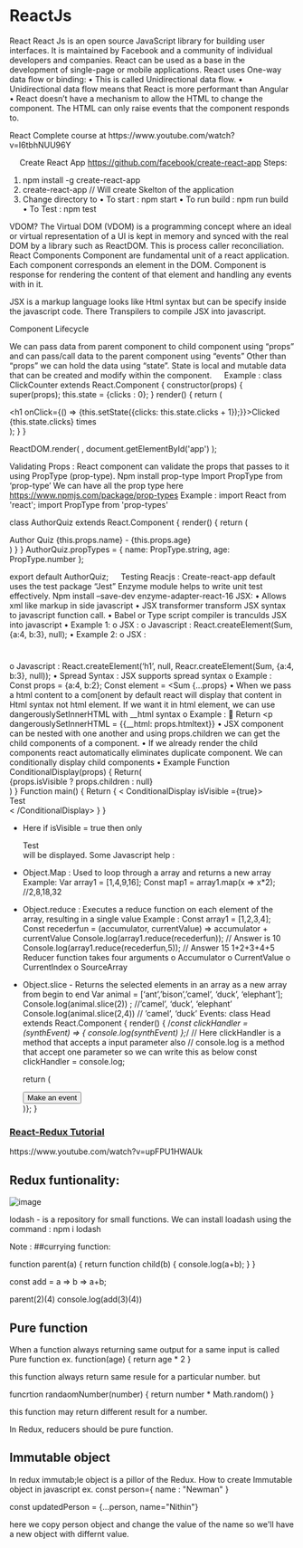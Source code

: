 # ReactJs

React
React Js is an open source JavaScript library for building user interfaces. It is maintained by Facebook and a community of individual developers and companies.
React can be used as a base in the development of single-page or mobile applications.
React uses One-way data flow or binding:
•	This is called Unidirectional data flow.
•	Unidirectional data flow means that React is more performant than Angular
•	React doesn’t have a mechanism to allow the HTML to change the component. The HTML can only raise events that the component responds to.
 
<p>
	React Complete course at https://www.youtube.com/watch?v=I6tbhNUU96Y
</p>

 
Create React App
https://github.com/facebook/create-react-app
Steps:
1.	npm install -g create-react-app
2.	create-react-app <Name of the Application>  // Will create Skelton of the application
3.	 Change directory to <Name of the Application>
•	To start : npm start
•	To run build : npm run build
•	To Test : npm test



 
VDOM?
The Virtual DOM (VDOM) is a programming concept where an ideal or virtual representation of a UI is kept in memory and synced with the real DOM by a library such as ReactDOM. This is process caller reconciliation.
React Components
Component are fundamental unit of a react application. Each component corresponds an element in the DOM. Component is response for rendering the content of that element and handling any events with in it. 

JSX is a markup language looks like Html syntax but can be specify inside the javascript code. There Transpilers to compile JSX into javascript. 

Component Lifecycle
 
 
We can pass data from parent component to child component using “props” and can pass/call data to the parent component using “events”
Other than “props” we can hold the data using “state”. State is local and mutable data that can be created and modify within the component.
 
Example :
class ClickCounter extends React.Component {
  constructor(props)
  {
    super(props);
    this.state = {clicks : 0};
  }
  render() {
    return (
      <div>
        <h1 onClick={() => {this.setState({clicks: this.state.clicks + 1});}}>Clicked {this.state.clicks} times</h1> 
      </div>
    );
  }
}

ReactDOM.render(
   <ClickCounter />, document.getElementById('app')
);

Validating Props : 
React component can validate the props that passes to it using PropType (prop-type).
Npm install prop-type
Import PropType from ‘prop-type’
We can have all the prop type here https://www.npmjs.com/package/prop-types
Example : 
import React from 'react';
import PropType from 'prop-types'

class AuthorQuiz extends React.Component {
  render() {
    return (
      <div>
        Author Quiz  {this.props.name} - {this.props.age}
      </div>
    )
  }
}
AuthorQuiz.propTypes = {
  name: PropType.string,
  age: PropType.number
};

export default AuthorQuiz;
 
Testing Reacjs :
Create-react-app default uses the test package “Jest”
Enzyme module helps to write unit test effectively.
Npm install –save-dev enzyme-adapter-react-16
 JSX:
•	Allows xml like markup in side javascript
•	JSX transformer transform JSX syntax to javascript function call.
•	Babel or Type script compiler is tranculds JSX into javascript
•	Example 1:
o	JSX              :  <Sum a={4} b={3} />
o	Javascript  : React.createElement(Sum, {a:4, b:3}, null);
•	Example 2: 
o	JSX              : <h1>  <Sum a={4} b={3} /> </h1>
o	Javascript  : React.createElement(‘h1’, null, Reacr.createElement(Sum, {a:4, b:3}, null));
•	Spread Syntax : JSX supports spread syntax
o	Example :
Const props = {a:4, b:2};
Const element = <Sum {…props}
•	When we pass a html content to a com[onent by default react will display that content in Html syntax not html element. If we want it in html element, we can use dangerouslySetInnerHTML with __html syntax
o	Example : 
	Return <p dangerouslySetInnerHTML = {{__html: props.htmltext}}
•	JSX component can be nested with one another and using props.children we can get the child components of a component.
•	If we already render the child components react automatically eliminates duplicate component. We can conditionally display child components
•	Example
Function ConditionalDisplay(props)
{
	Return(
		<div> {props.isVisible ? props.children : null} </div>
)
}
Function main()
{
	Return {
		< ConditionalDisplay isVisible ={true}>
			<div>Test</div>
		< /ConditionalDisplay>
}
}
-	Here if isVisible = true then only <div>Test</div> will be displayed.
Some Javascript help :
-	Object.Map  : Used to loop through a array and returns a new array
Example: 
Var array1 = [1,4,9,16];
Const map1 = array1.map(x => x*2);  //2,8,18,32
	
-	Object.reduce  : Executes a reduce function on each element of the array, resulting in a single value
Example : 
Const array1 = [1,2,3,4];
Const recederfun = (accumulator, currentValue) => accumulator + currentValue
      Console.log(array1.reduce(recederfun));   // Answer is 10
       Console.log(array1.reduce(recederfun,5));  // Answer 15  1+2+3+4+5
   	 Reducer function takes four arguments
o	Accumulator
o	CurrentValue
o	CurrentIndex
o	SourceArray
- Object.slice  - Returns the selected elements in an array as a new array from begin to end
	Var animal = [‘ant’,’bison’,’camel’, ‘duck’, ‘elephant’];
	Console.log(animal.slice(2)) ;   //’camel’, ‘duck’, ‘elephant’
	Console.log(animal.slice(2,4))  // ’camel’, ‘duck’
Events:
class Head extends React.Component {
  render() {
    /*const clickHandler = (synthEvent) => {
    console.log(synthEvent)
  };*/   // Here clickHandler is a method that accepts a input parameter also
         // console.log is a method that accept one parameter so we can write this as below
    const clickHandler = console.log;
    
    return (
      <div>
        <button onClick={clickHandler}> Make an event </button>
      </div>
    )};
}

<h3><u>React-Redux Tutorial</u></h3>
https://www.youtube.com/watch?v=upFPU1HWAUk

## Redux funtionality:

![image](https://github.com/user-attachments/assets/c7da4c7e-1c26-47f9-9fb1-7afb8e414fad)



lodash - is a repository for small functions. We can install loadash  using the command : npm i lodash


Note :
##currying function:

function parent(a)
{
    return function child(b)
    {
        console.log(a+b);
    }
}

const add = a => b => a+b;

parent(2)(4)
console.log(add(3)(4))

## Pure function
When a function always returning same output for a same input is called Pure function
ex.
	function(age)
 	{
		return age * 2
	}

 this function always return same resule for a particular number. but

 funcrtion randaomNumber(number)
 {
 	return number * Math.random()
 }

 this function may return different result for a number.

 In Redux, reducers should be pure function.

## Immutable object
In redux immutab;le object is a pillor of the Redux. How to create Immutable object in javascript
ex.
const person={
name : "Newman"
}

const updatedPerson = {...person, name="Nithin"}

here we copy person object and change the value of the name so we'll have a new object with differnt value.
